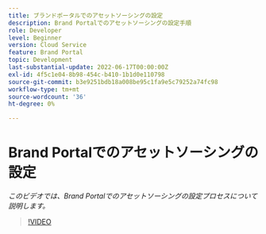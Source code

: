 ```yaml
---
title: ブランドポータルでのアセットソーシングの設定
description: Brand Portalでのアセットソーシングの設定手順
role: Developer
level: Beginner
version: Cloud Service
feature: Brand Portal
topic: Development
last-substantial-update: 2022-06-17T00:00:00Z
exl-id: 4f5c1e04-8b98-454c-b410-1b1d0e110798
source-git-commit: b3e9251bdb18a008be95c1fa9e5c79252a74fc98
workflow-type: tm+mt
source-wordcount: '36'
ht-degree: 0%

---
```


# Brand Portalでのアセットソーシングの設定

*このビデオでは、Brand Portalでのアセットソーシングの設定プロセスについて説明します。*

>[!VIDEO](https://video.tv.adobe.com/v/335451?quality=12&learn=on)
